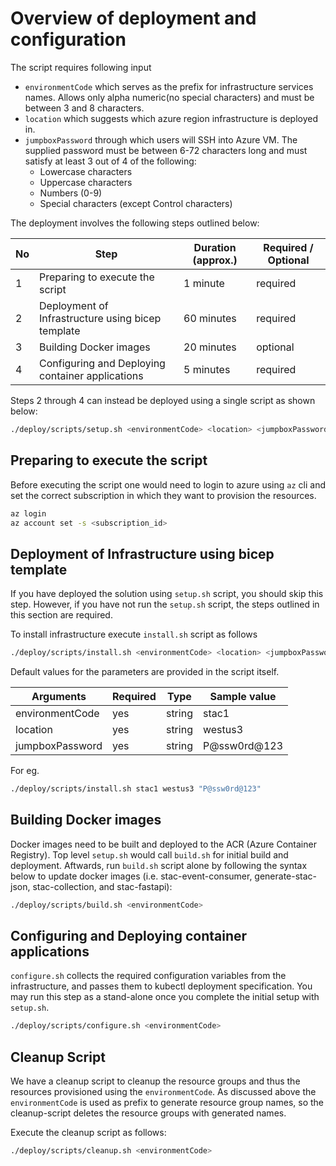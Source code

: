 # Overview of deployment and configuration

The script requires following input

- `environmentCode` which serves as the prefix for infrastructure services names. Allows only alpha numeric(no special characters) and must be between 3 and 8 characters.
- `location` which suggests which azure region infrastructure is deployed in.
- `jumpboxPassword` through which users will SSH into Azure VM. The supplied password must be between 6-72 characters long 
and must satisfy at least 3 out of 4 of the following:
  - Lowercase characters
  - Uppercase characters
  - Numbers (0-9)
  - Special characters (except Control characters)

The deployment involves the following steps outlined below:

No | Step | Duration (approx.) | Required / Optional
---|------|----------|---------------------
1 | Preparing to execute the script | 1 minute | required
2 | Deployment of Infrastructure using bicep template | 60 minutes | required
3 | Building Docker images | 20 minutes | optional
4 | Configuring and Deploying container applications | 5 minutes | required

Steps 2 through 4 can instead be deployed using a single script as shown below:

```bash
./deploy/scripts/setup.sh <environmentCode> <location> <jumpboxPassword>
```

## Preparing to execute the script

Before executing the script one would need to login to azure using `az` cli and set the correct subscription in which they want to provision the resources.

```bash
az login
az account set -s <subscription_id>
```

## Deployment of Infrastructure using bicep template

If you have deployed the solution using `setup.sh` script, you should skip this step. However, if you have not run the `setup.sh` script, the steps outlined in this section are required.

To install infrastructure execute `install.sh` script as follows

```bash
./deploy/scripts/install.sh <environmentCode> <location> <jumpboxPassword>
```

Default values for the parameters are provided in the script itself.

Arguments | Required | Type | Sample value
----------|-----------|-------|------------
environmentCode | yes | string | stac1
location | yes | string | westus3
jumpboxPassword | yes | string | P@ssw0rd@123

For eg.

```bash
./deploy/scripts/install.sh stac1 westus3 "P@ssw0rd@123"
```

## Building Docker images

Docker images need to be built and deployed to the ACR (Azure Container Registry). Top level `setup.sh` would call `build.sh` for initial build and deployment. Aftwards, run `build.sh` script alone by following the syntax below to update docker images (i.e. stac-event-consumer, generate-stac-json, stac-collection, and stac-fastapi):

```bash
./deploy/scripts/build.sh <environmentCode>
```

## Configuring and Deploying container applications

`configure.sh` collects the required configuration variables from the infrastructure, and passes them to kubectl deployment specification. You may run this step as a stand-alone once you complete the initial setup with `setup.sh`.

```bash
./deploy/scripts/configure.sh <environmentCode>
```

## Cleanup Script

We have a cleanup script to cleanup the resource groups and thus the resources provisioned using the `environmentCode`.
As discussed above the `environmentCode` is used as prefix to generate resource group names, so the cleanup-script deletes the resource groups with generated names.

Execute the cleanup script as follows:

```bash
./deploy/scripts/cleanup.sh <environmentCode>
```
